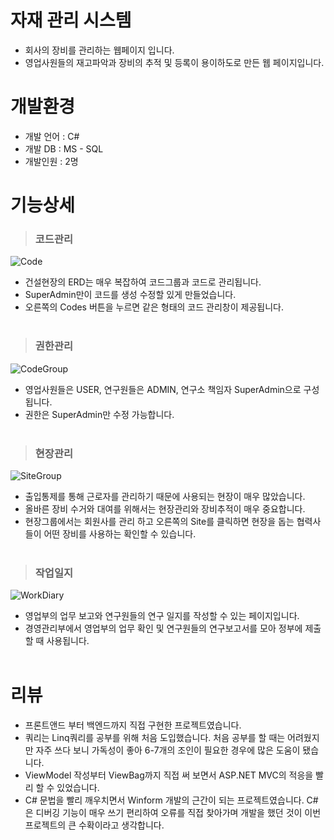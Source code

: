 # 자재 관리 시스템
- 회사의 장비를 관리하는 웹페이지 입니다.
- 영업사원들의 재고파악과 장비의 추적 및 등록이 용이하도로 만든 웹 페이지입니다.     

# 개발환경 
- 개발 언어 : C# 
- 개발 DB  : MS - SQL 
- 개발인원 : 2명

# 기능상세 
> ### 코드관리
![Code](https://user-images.githubusercontent.com/60722292/112710683-7296e700-8f06-11eb-8133-00a55e0e463a.png)
- 건설현장의 ERD는 매우 복잡하여 코드그룹과 코드로 관리됩니다. 
- SuperAdmin만이 코드를 생성 수정할 있게 만들었습니다. 
- 오른쪽의 Codes 버튼을 누르면 같은 형태의 코드 관리창이 제공됩니다. 
</br></br>

> ### 권한관리 
![CodeGroup](https://user-images.githubusercontent.com/60722292/112710685-7460aa80-8f06-11eb-90b2-4eb4ae870ef4.png)
- 영업사원들은 USER, 연구원들은 ADMIN, 연구소 책임자 SuperAdmin으로 구성됩니다. 
- 권한은 SuperAdmin만 수정 가능합니다. 
</br></br>

> ### 현장관리
![SiteGroup](https://user-images.githubusercontent.com/60722292/112710686-7591d780-8f06-11eb-9020-75b98a16fd1b.png)
- 출입통제를 통해 근로자를 관리하기 때문에 사용되는 현장이 매우 많았습니다. 
- 올바른 장비 수거와 대여를 위해서는 현장관리와 장비추적이 매우 중요합니다. 
- 현장그룹에서는 회원사를 관리 하고 오른쪽의 Site를 클릭하면 현장을 돕는 협력사들이 어떤 장비를 사용하는 확인할 수 있습니다. 
</br></br>

> ### 작업일지 
![WorkDiary](https://user-images.githubusercontent.com/60722292/112710688-762a6e00-8f06-11eb-8338-19ff5782190b.png)
- 영업부의 업무 보고와 연구원들의 연구 일지를 작성할 수 있는 페이지입니다. 
- 경영관리부에서 영업부의 업무 확인 및 연구원들의 연구보고서를 모아 정부에 제출할 때 사용됩니다.
</br></br>

# 리뷰
- 프론트앤드 부터 백엔드까지 직접 구현한 프로젝트였습니다.
- 쿼리는 Linq쿼리를 공부를 위해 처음 도입했습니다.  처음 공부를 할 때는 어려웠지만 자주 쓰다 보니 가독성이 좋아  6-7개의 조인이 필요한 경우에 많은 도움이 됐습니다. 
- ViewModel 작성부터 ViewBag까지 직접 써 보면서 ASP.NET MVC의 적응을 빨리 할 수 있었습니다. 
- C# 문법을 빨리 깨우치면서 Winform 개발의 근간이 되는 프로젝트였습니다. C#은 디버깅 기능이 매우 쓰기 편리하여 오류를 직접 찾아가며 개발을 했던 것이 이번 프로젝트의 큰 수확이라고 생각합니다. 
